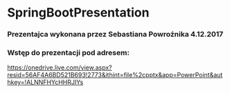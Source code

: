 # SpringBootPresentation

### Prezentajca wykonana przez Sebastiana Powroźnika 4.12.2017
### Wstęp do prezentacji pod adresem:
https://onedrive.live.com/view.aspx?resid=56AF4A6BD521B693!2773&ithint=file%2cpptx&app=PowerPoint&authkey=!ALNNFHYcHHRJIYs
